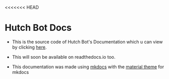 <<<<<<< HEAD
# Hutch Bot Docs

- This is the source code of Hutch Bot's Documentation which u can view by clicking [here](https://marzaelise.github.io/hutch-bot-docs).

- This will soon be available on readthedocs.io too.

- This documentation was made using [mkdocs](https://www.mkdocs.org/) with the [material theme](https://squidfunk.github.io/mkdocs-material/) for mkdocs

